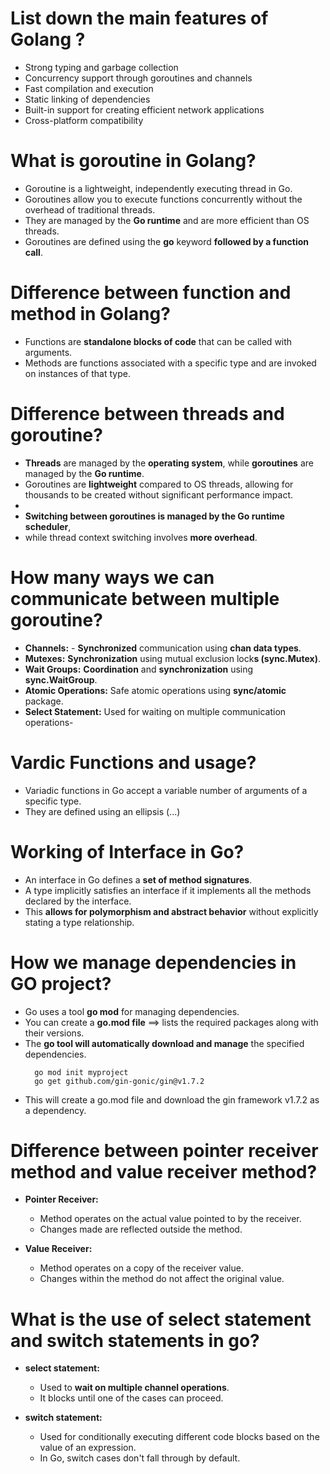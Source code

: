 # List down the main features of Golang ?
- Strong typing and garbage collection
- Concurrency support through goroutines and channels
- Fast compilation and execution
- Static linking of dependencies
- Built-in support for creating efficient network applications
- Cross-platform compatibility

# What is goroutine in Golang?
- Goroutine is a lightweight, independently executing thread in Go.
- Goroutines allow you to execute functions concurrently without the overhead of traditional threads.
- They are managed by the **Go runtime** and are more efficient than OS threads.
- Goroutines are defined using the **go** keyword **followed by a function call**.

# Difference between function and method in Golang?
- Functions are **standalone blocks of code** that can be called with arguments.
- Methods are functions associated with a specific type and are invoked on instances of that type.

# Difference between threads and goroutine?
- **Threads** are managed by the **operating system**, while **goroutines** are managed by the **Go runtime**.
- Goroutines are **lightweight** compared to OS threads, allowing for thousands to be created without significant performance impact.
- 
- **Switching between goroutines is managed by the Go runtime scheduler**, 
- while thread context switching involves **more overhead**.

# How many ways we can communicate between multiple goroutine?
- **Channels:**  - **Synchronized** communication using **chan data types**.
- **Mutexes:** **Synchronization** using mutual exclusion lock**s (sync.Mutex)**.
- **Wait Groups:** **Coordination** and **synchronization** using **sync.WaitGroup**.
- **Atomic Operations:** Safe atomic operations using **sync/atomic** package.
- **Select Statement:** Used for waiting on multiple communication operations-


# Vardic Functions and usage?
- Variadic functions in Go accept a variable number of arguments of a specific type.
- They are defined using an ellipsis (...)

# Working of Interface in Go?
- An interface in Go defines a **set of method signatures**. 
- A type implicitly satisfies an interface if it implements all the methods declared by the interface.
- This **allows for polymorphism and abstract behavior** without explicitly stating a type relationship.

# How we manage dependencies in GO project?
- Go uses a tool **go mod** for managing dependencies. 
- You can create a **go.mod file** ==>  lists the required packages along with their versions.
- The **go tool will automatically download and manage** the specified dependencies.
  ```
    go mod init myproject
    go get github.com/gin-gonic/gin@v1.7.2
  ```
- This will create a go.mod file and download the gin framework v1.7.2 as a dependency.

# Difference between pointer receiver method and value receiver method?
- **Pointer Receiver:** 
  - Method operates on the actual value pointed to by the receiver.
  - Changes made are reflected outside the method.
  
- **Value Receiver:** 
  - Method operates on a copy of the receiver value.
  - Changes within the method do not affect the original value.

# What is the use of select statement and switch statements in go?
- **select statement:** 
  - Used to **wait on multiple channel operations**. 
  - It blocks until one of the cases can proceed.
  
- **switch statement:** 
  - Used for conditionally executing different code blocks based on the value of an expression.
  - In Go, switch cases don't fall through by default.